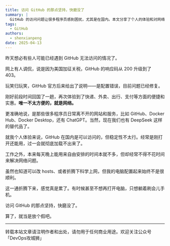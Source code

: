 ```yaml
---
title: 访问 GitHub 的那点坚持，快磨没了
summary: |
  GitHub 的访问问题让很多程序员感到困扰，尤其是在国内。本文分享了个人的体验和对网络问题的思考。
tags:
  - GitHub
authors:
  - shenxianpeng
date: 2025-04-13
---
```


昨天想必有些人可能已经遇到 GitHub 无法访问的情况了。

网上有人调侃，说是因为美国加征关税，GitHub 的响应码从 200 升级到了 403。

玩笑归玩笑，GitHub 官方后来给出了说明——是配置错误，目前问题已经修复。

刚好前段时间回国了一趟，再次体验到了快递、外卖、出行、支付等方面的便捷和实惠。**唯一不太方便的，就是网络。**

更准确地说，是那些很多程序员日常离不开的网站和服务，比如 GitHub、Docker Hub、Docker Desktop，还有 ChatGPT。当然，现在我们也有 DeepSeek 这样的替代品了。

就我个人体验来说，GitHub 在国内是可以访问的，但稳定性不太行。经常是刚打开还能用，过一会就彻底加载不出来了。

工作之外，本来每天晚上能用来自由安排的时间本就不多，但却经常不得不花时间来解决网络问题。

虽然也知道可以改 hosts、或者折腾下科学上网，但我的电脑配置起来始终不是很顺利。

这一通折腾下来，感觉真是累了。有时候甚至不想再打开电脑，只想躺着刷会儿手机。

访问 GitHub 的那点坚持，快磨没了。

算了，就当是放个假吧。

---

转载本站文章请注明作者和出处，请勿用于任何商业用途。欢迎关注公众号「DevOps攻城狮」
